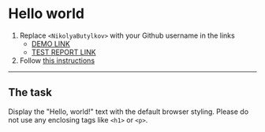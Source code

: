# Hello world
1. Replace `<NikolyaButylkov>` with your Github username in the links
    - [DEMO LINK](https://<NikolyaButylkov>.github.io/layout_hello-world/) <br>
    - [TEST REPORT LINK](https://<NikolyaButylkov>.github.io/layout_hello-world/report/html_report/)
2. Follow [this instructions](https://mate-academy.github.io/layout_task-guideline/)
___

## The task 
Display the "Hello, world!" text with the default browser styling. Please do not 
use any enclosing tags like `<h1>` or `<p>`.
